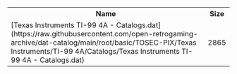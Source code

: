<table>
<tr><th>Name</th><th>Size</th></tr>
<tr><td>[Texas Instruments TI-99 4A - Catalogs.dat](https://raw.githubusercontent.com/open-retrogaming-archive/dat-catalog/main/root/basic/TOSEC-PIX/Texas Instruments/TI-99 4A/Catalogs/Texas Instruments TI-99 4A - Catalogs.dat)</td><td>2865</td></tr>
</table>
